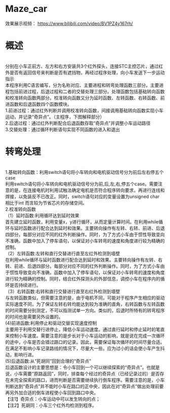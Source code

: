 # Maze_car
效果展示视频：
https://www.bilibili.com/video/BV1PZ4y167rh/
# 概述
<Br/>分别在小车正前方、左方和右方安装共3个红外探头，连接STC主控芯片，通过红外是否有返回信号来判断是否有遮挡物，再经过程序处理，向小车发送下一步运动指示
<Br/>本程序利用C语言编写，分为名称对应、主要进程和转弯处理函数三部分。主要进程包括前进过程，后退过程和二者的交替处理三部分。处理函数包括基础转向函数和校准转向函数两部分。校准转向函数又分为延时函数、左转函数、右转函数、前进函数和后退函数四个函数模块。
<Br/>1.前进过程：通过红外判断并调用校准转向函数，间接调用基础转向函数实现小车运动，并记录“奇异点”。（主程序，下图解释部分）
<Br/>2.后退过程：通过红外判断配合后退函数存取“奇异点”并调整小车运动路径
<Br/>3.交替处理：通过循环判断语句实现不同函数的进入和退出
# 转弯处理
<Br/>1.基础转向函数：利用switch语句将小车转向和电机驱动信号分为前后左右停五个case
<Br/>利用switch语句将小车转向和电机驱动信号分为前,后,左,右,停五个case。需要注意的是，在连接电机时利用试触法确定电机是否符合程序转向要求，再进行连线和焊接，以免装反不已改正。同时，switch语句对应的变量设置为unsigned char 相比于int 而言较为节省芯片的存储空间。
<Br/>2.校准转向函数
<Br/>（1）延时函数:利用循环达到延时效果
<Br/>首先建立延时函数，利用变量x，y进行循环，从而定量计算时间。在利用while循环与延时函数进行配合达到延时和效果。主要转向操作有左转、右转、前进、后退四部分。每部分对应不同的红外判断操作。同时，为了方式小车由于惯性导致变向不准确，函数中加入了停车语句，以保证对小车转弯的速度和角度进行较为精确的控制。
<Br/>（2）左转函数:左转和直行交替进行直至左红外检测到墙壁
<Br/>在利用while循环与延时函数进行配合达到延时和效果。主要转向操作有左转、右转、前进、后退四部分。每部分对应不同的红外判断操作。同时，为了方式小车由于惯性导致变向不准确，函数中加入了停车语句，以保证对小车转弯的速度和角度进行较为精确的控制。同时，结合红外探测头的外部信息，调控小车在程序内的循环是否持续进行。
<Br/>（3）右转函数:右转和直行交替进行直至右红外检测到墙壁
<Br/>与左转函数类似，但需要注意的是，由于电机不同，可能对于程序产生相应的驱动实际速度不同，为了保证左转右转均能达到较为准确的直角，右转函数与左转函数的时间需要分别测定，不可以指测试单一方向。类似的，后退时所特有的转弯程序的时间也是需要另外设置的。
<Br/>(4)前进函数:利用停止和驱动交替实现速度控制
<Br/>主要用于利用交替行进停止，降低小车运动速度。通过直行延时和停止延时的笔直来控制小车速度。需要注意的是步长对于小车运动的影响，就是说在完成一次循环的途中，小车是否会错过路口的记录。因此，需要保证每次循环的时间尽量合适。在满足不影响小车记录路线的情况下，尽量大一些。应为过小的话会使小车产生抖动，影响行进。
<Br/>(5)后退函数:从“死胡同”回到合理的“奇异点”
<Br/>后退函数设计的主要思想是：令小车回到一个可以继续探索的“奇异点”。也就是说，小车需要“原路返回”，同时，排查每个经过的奇异点（已经记录过的）是否存在未完全探索的路口，进而判断是否需要继续执行倒车程序。需要注意的是，小车判断达到“奇异点”并不能时小车在路口的正中央，因此在对“奇异点”做出处理前要再另外加合适的倒车进程使小车回到路口中央。
<Br/>【注1】奇异点：小车运动中可以发生转向的点；
<Br/>【注2】死胡同：小车三个红外均检测到程序。
